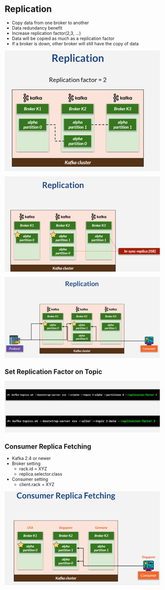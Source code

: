 # Replication

* Copy data from one broker to another
* Data redundancy benefit
* Increase replication factor(2,3, ...)
* Data will be copied as much as a replication factor
* If a broker is down, other broker will still have the copy of data

![img_5.png](../images/img_5.png)

![img_6.png](../images/img_6.png)

![img_7.png](../images/img_7.png)


## Set Replication Factor on Topic

![img_8.png](../images/img_8.png)


## Consumer Replica Fetching

* Kafka 2.4 or newer
* Broker setting
    * rack.id = XYZ
    * replica.selector.class
* Consumer setting
    * client.rack = XYZ

![img_9.png](../images/img_9.png)